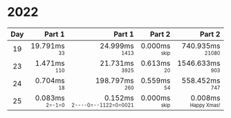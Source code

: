 # 2022

Day | Part 1 | Part 1 | Part 2 | Part 2
:---:|---:|---:|---:|---:
19 | 19.791ms <br/><sub><sup>33</sup></sub> | 24.999ms <br/><sub><sup>1413</sup></sub> | 0.000ms <br/><sub><sup>skip</sup></sub> | 740.935ms <br/><sub><sup>21080</sup></sub> 
23 | 1.471ms <br/><sub><sup>110</sup></sub> | 21.731ms <br/><sub><sup>3925</sup></sub> | 0.613ms <br/><sub><sup>20</sup></sub> | 1546.633ms <br/><sub><sup>903</sup></sub> 
24 | 0.704ms <br/><sub><sup>18</sup></sub> | 198.797ms <br/><sub><sup>260</sup></sub> | 0.559ms <br/><sub><sup>54</sup></sub> | 558.452ms <br/><sub><sup>747</sup></sub> 
25 | 0.083ms <br/><sub><sup>2=-1=0</sup></sub> | 0.152ms <br/><sub><sup>2----0=--1122=0=0021</sup></sub> | 0.000ms <br/><sub><sup>skip</sup></sub> | 0.008ms <br/><sub><sup>Happy Xmas!</sup></sub> 
